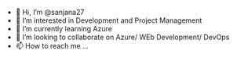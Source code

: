 - 👋 Hi, I’m @sanjana27
- 👀 I’m interested in Development and Project Management
- 🌱 I’m currently learning Azure
- 💞️ I’m looking to collaborate on Azure/ WEb Development/ DevOps
- 📫 How to reach me ...

<!---
sanjana27/sanjana27 is a ✨ special ✨ repository because its `README.md` (this file) appears on your GitHub profile.
You can click the Preview link to take a look at your changes.
--->
